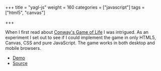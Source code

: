 +++
title = "yagl-js"
weight = 160
categories = ["javascript"]
tags = ["html5", "canvas"]

+++

[demo]: http://jacob-walker.com/yagl-js/
[source]: https://github.com/jcbwlkr/yagl-js
[conway]: http://en.wikipedia.org/wiki/Conway_game

When I first read about [Conway's Game of Life][conway] I was intrigued. As an
experiment I set out to see if I could implement the game in only HTML5,
Canvas, CSS and pure JavaScript. The game works in both desktop and mobile
browsers.

<!--more-->

* [Demo][demo]
* [Source][source]
